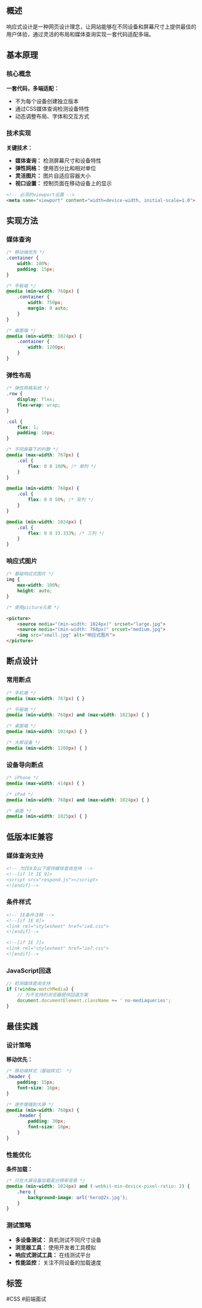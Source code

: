 ## 概述

响应式设计是一种网页设计理念，让网站能够在不同设备和屏幕尺寸上提供最佳的用户体验，通过灵活的布局和媒体查询实现一套代码适配多端。

## 基本原理

### 核心概念

**一套代码，多端适配：**
- 不为每个设备创建独立版本
- 通过CSS媒体查询检测设备特性
- 动态调整布局、字体和交互方式

### 技术实现

**关键技术：**
- **媒体查询：** 检测屏幕尺寸和设备特性
- **弹性网格：** 使用百分比和相对单位
- **灵活图片：** 图片自适应容器大小
- **视口设置：** 控制页面在移动设备上的显示

```html
<!-- 必须的viewport设置 -->
<meta name="viewport" content="width=device-width, initial-scale=1.0">
```

## 实现方法

### 媒体查询

```css
/* 移动端优先 */
.container {
    width: 100%;
    padding: 15px;
}

/* 平板端 */
@media (min-width: 768px) {
    .container {
        width: 750px;
        margin: 0 auto;
    }
}

/* 桌面端 */
@media (min-width: 1024px) {
    .container {
        width: 1200px;
    }
}
```

### 弹性布局

```css
/* 弹性网格系统 */
.row {
    display: flex;
    flex-wrap: wrap;
}

.col {
    flex: 1;
    padding: 10px;
}

/* 不同屏幕下的列数 */
@media (max-width: 767px) {
    .col {
        flex: 0 0 100%; /* 单列 */
    }
}

@media (min-width: 768px) {
    .col {
        flex: 0 0 50%; /* 双列 */
    }
}

@media (min-width: 1024px) {
    .col {
        flex: 0 0 33.333%; /* 三列 */
    }
}
```

### 响应式图片

```css
/* 基础响应式图片 */
img {
    max-width: 100%;
    height: auto;
}

/* 使用picture元素 */
```

```html
<picture>
    <source media="(min-width: 1024px)" srcset="large.jpg">
    <source media="(min-width: 768px)" srcset="medium.jpg">
    <img src="small.jpg" alt="响应式图片">
</picture>
```

## 断点设计

### 常用断点

```css
/* 手机端 */
@media (max-width: 767px) { }

/* 平板端 */
@media (min-width: 768px) and (max-width: 1023px) { }

/* 桌面端 */
@media (min-width: 1024px) { }

/* 大屏设备 */
@media (min-width: 1200px) { }
```

### 设备导向断点

```css
/* iPhone */
@media (max-width: 414px) { }

/* iPad */
@media (min-width: 768px) and (max-width: 1024px) { }

/* 桌面 */
@media (min-width: 1025px) { }
```

## 低版本IE兼容

### 媒体查询支持

```html
<!-- 为IE8及以下提供媒体查询支持 -->
<!--[if lt IE 9]>
<script src="respond.js"></script>
<![endif]-->
```

### 条件样式

```html
<!-- IE条件注释 -->
<!--[if IE 8]>
<link rel="stylesheet" href="ie8.css">
<![endif]-->

<!--[if IE 7]>
<link rel="stylesheet" href="ie7.css">
<![endif]-->
```

### JavaScript回退

```javascript
// 检测媒体查询支持
if (!window.matchMedia) {
    // 为不支持的浏览器提供回退方案
    document.documentElement.className += ' no-mediaqueries';
}
```

## 最佳实践

### 设计策略

**移动优先：**
```css
/* 移动端样式（基础样式） */
.header {
    padding: 15px;
    font-size: 16px;
}

/* 逐步增强到大屏 */
@media (min-width: 768px) {
    .header {
        padding: 30px;
        font-size: 18px;
    }
}
```

### 性能优化

**条件加载：**
```css
/* 只在大屏设备加载高分辨率背景 */
@media (min-width: 1024px) and (-webkit-min-device-pixel-ratio: 2) {
    .hero {
        background-image: url('hero@2x.jpg');
    }
}
```

### 测试策略

- **多设备测试：** 真机测试不同尺寸设备
- **浏览器工具：** 使用开发者工具模拟
- **响应式测试工具：** 在线测试平台
- **性能监控：** 关注不同设备的加载速度

## 标签
#CSS #前端面试